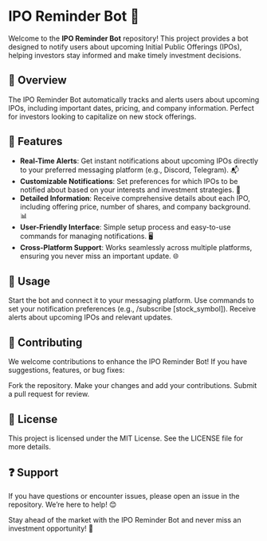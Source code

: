 # IPO Reminder Bot 🌟

Welcome to the **IPO Reminder Bot** repository! This project provides a bot designed to notify users about upcoming Initial Public Offerings (IPOs), helping investors stay informed and make timely investment decisions.

## 📌 Overview  
The IPO Reminder Bot automatically tracks and alerts users about upcoming IPOs, including important dates, pricing, and company information. Perfect for investors looking to capitalize on new stock offerings.

## 🌟 Features  
- **Real-Time Alerts**: Get instant notifications about upcoming IPOs directly to your preferred messaging platform (e.g., Discord, Telegram). 📬  
- **Customizable Notifications**: Set preferences for which IPOs to be notified about based on your interests and investment strategies. 🔔  
- **Detailed Information**: Receive comprehensive details about each IPO, including offering price, number of shares, and company background. 📊  
- **User-Friendly Interface**: Simple setup process and easy-to-use commands for managing notifications. 🖥️  
- **Cross-Platform Support**: Works seamlessly across multiple platforms, ensuring you never miss an important update. 🌐  

## 📖 Usage
Start the bot and connect it to your messaging platform.
Use commands to set your notification preferences (e.g., /subscribe [stock_symbol]).
Receive alerts about upcoming IPOs and relevant updates.

## 🤝 Contributing
We welcome contributions to enhance the IPO Reminder Bot! If you have suggestions, features, or bug fixes:

Fork the repository.
Make your changes and add your contributions.
Submit a pull request for review.

## 📜 License
This project is licensed under the MIT License. See the LICENSE file for more details.

## ❓ Support
If you have questions or encounter issues, please open an issue in the repository. We’re here to help! 😊

Stay ahead of the market with the IPO Reminder Bot and never miss an investment opportunity! 🌟